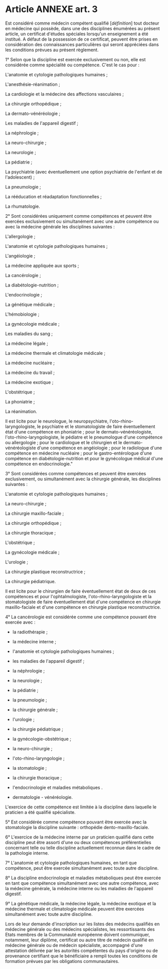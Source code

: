 # Article ANNEXE art. 3

Est considéré comme médecin compétent qualifié [*définition*] tout docteur en médecine qui possède, dans une des disciplines énumérées au présent article, un certificat d'études spéciales lorsqu'un enseignement a été institué. A défaut de la possession de ce certificat, peuvent être prises en considération des connaissances particulières qui seront appréciées dans les conditions prévues au présent règlement.

1° Selon que la discipline est exercée exclusivement ou non, elle est considérée comme spécialité ou compétence. C'est le cas pour :

L'anatomie et cytologie pathologiques humaines ;

L'anesthésie-réanimation ;

La cardiologie et la médecine des affections vasculaires ;

La chirurgie orthopédique ;

La dermato-vénéréologie ;

Les maladies de l'appareil digestif ;

La néphrologie ;

La neuro-chirurgie ;

La neurologie ;

La pédiatrie ;

La psychiatrie (avec éventuellement une option psychiatrie de l'enfant et de l'adolescent) ;

La pneumologie ;

La rééducation et réadaptation fonctionnelles ;

La rhumatologie.

2° Sont considérées uniquement comme compétences et peuvent être exercées exclusivement ou simultanément avec une autre compétence ou avec la médecine générale les disciplines suivantes :

L'allergologie ;

L'anatomie et cytologie pathologiques humaines ;

L'angéiologie ;

La médecine appliquée aux sports ;

La cancérologie ;

La diabétologie-nutrition ;

L'endocrinologie ;

La génétique médicale ;

L'hémobiologie ;

La gynécologie médicale ;

Les maladies du sang ;

La médecine légale ;

La médecine thermale et climatologie médicale ;

La médecine nucléaire ;

La médecine du travail ;

La médecine exotique ;

L'obstétrique ;

La phoniatrie ;

La réanimation.

Il est licite pour le neurologue, le neuropsychiatre, l'oto-rhino-laryngologiste, le psychiatre et le stomatologiste de faire éventuellement état d'une compétence en phoniatrie ; pour le dermato-vénéréologiste, l'oto-rhino-laryngologiste, le pédiatre et le pneumologue d'une compétence ou allergologie ; pour le cardiologue et le chirurgien et le dermato-vénéréologiste d'une compétence en angéiologie ; pour le radiologue d'une compétence en médecine nucléaire ; pour le gastro-entérologue d'une compétence en diabétologie-nutrition et pour le gynécologue médical d'une compétence en endocrinologie."

3° Sont considérées comme compétences et peuvent être exercées exclusivement, ou simultanément avec la chirurgie générale, les disciplines suivantes :

L'anatomie et cytologie pathologiques humaines ;

La neuro-chirurgie ;

La chirurgie maxillo-faciale ;

La chirurgie orthopédique ;

La chirurgie thoracique ;

L'obstétrique ;

La gynécologie médicale ;

L'urologie ;

La chirurgie plastique reconstructrice ;

La chirurgie pédiatrique.

Il est licite pour le chirurgien de faire éventuellement état de deux de ces compétences et pour l'ophtalmologiste, l'oto-rhino-laryngologiste et la stomatologiste de faire éventuellement état d'une compétence en chirurgie maxillo-faciale et d'une compétence en chirurgie plastique reconstructrice.

4° La cancérologie est considérée comme une compétence pouvant être exercée avec :

- la radiothérapie ;

- la médecine interne ;

- l'anatomie et cytologie pathologiques humaines ;

- les maladies de l'appareil digestif ;

- la néphrologie ;

- la neurologie ;

- la pédiatrie ;

- la pneumologie ;

- la chirurgie générale ;

- l'urologie ;

- la chirurgie pédiatrique ;

- la gynécologie-obstétrique ;

- la neuro-chirurgie ;

- l'oto-rhino-laryngologie ;

- la stomatologie ;

- la chirurgie thoracique ;

- l'endocrinologie et maladies métaboliques .

- dermatologie - vénéréologie.

L'exercice de cette compétence est limitée à la discipline dans laquelle le praticien a été qualifié spécialiste.

5° Est considérée comme compétence pouvant être exercée avec la stomatologie la discipline suivante : orthopédie dento-maxillo-faciale.

6° L'exercice de la médecine interne par un praticien qualifié dans cette discipline peut être assorti d'une ou deux compétences préférentielles concernant telle ou telle discipline actuellement reconnue dans le cadre de la pathologie interne.

7° L'anatomie et cytologie pathologiques humaines, en tant que compétence, peut être exercée simultanément avec toute autre discipline.

8° La discipline endocrinologie et maladies métaboliques peut être exercée en tant que compétence simultanément avec une autre compétence, avec la médecine générale, la médecine interne ou les maladies de l'appareil digestif.

9° La génétique médicale, la médecine légale, la médecine exotique et la médecine thermale et climatologie médicale peuvent être exercées simultanément avec toute autre discipline.

Lors de leur demande d'inscription sur les listes des médecins qualifiés en médecine générale ou des médecins spécialistes, les ressortissants des Etats membres de la Communauté européenne doivent communiquer, notamment, leur diplôme, certificat ou autre titre de médecin qualifié en médecine générale ou de médecin spécialiste, accompagné d'une attestation délivrée par les autorités compétentes du pays d'origine ou de provenance certifiant que le bénéficiaire a rempli toutes les conditions de formation prévues par les obligations communautaires.
